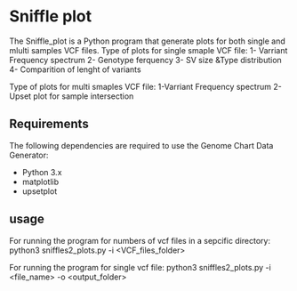 # Sniffle plot

The Sniffle_plot is a Python program that generate plots for both single and mlulti samples VCF files.
Type of plots for single smaple VCF file:
    1- Varriant Frequency spectrum
    2- Genotype ferquency
    3- SV size &Type distribution
    4- Comparition of lenght of variants

Type of plots for multi smaples VCF file:
    1-Varriant Frequency spectrum
    2-Upset plot for sample intersection




## Requirements

The following dependencies are required to use the Genome Chart Data Generator:

- Python 3.x
- matplotlib
- upsetplot

## usage
For running the program for numbers of vcf files in a sepcific directory:
     python3 sniffles2_plots.py -i <VCF_files_folder>
     
For running the program for single vcf file:
     python3 sniffles2_plots.py -i <file_name> -o <output_folder>

